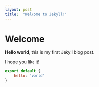 ```yaml
---
layout: post
title:  "Welcome to Jekyll!"
---
```


# Welcome

**Hello world**, this is my first Jekyll blog post.

I hope you like it!

```js
export default {
    hello: 'world'
}
```